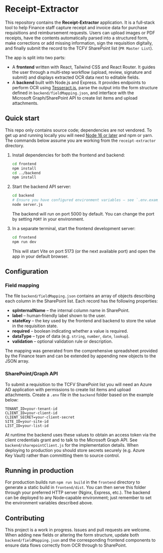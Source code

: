 # Receipt‑Extractor

This repository contains the **Receipt‑Extractor** application.  It is a full‑stack tool to help Finance staff capture receipt and invoice data for purchase requisitions and reimbursement requests.  Users can upload images or PDF receipts, have the contents automatically parsed into a structured form, make corrections or add missing information, sign the requisition digitally, and finally submit the record to the TCFV SharePoint list (`PR Master List`).

The app is split into two parts:

* A **frontend** written with React, Tailwind CSS and React Router.  It guides the user through a multi‑step workflow (upload, review, signature and submit) and displays extracted OCR data next to editable fields.
* A **backend** built with Node.js and Express.  It provides endpoints to perform OCR using [Tesseract.js](https://github.com/naptha/tesseract.js), parse the output into the form structure defined in `backend/fieldMapping.json`, and interface with the Microsoft Graph/SharePoint API to create list items and upload attachments.

## Quick start

This repo only contains source code; dependencies are not vendored.  To get up and running locally you will need [Node 16 or later](https://nodejs.org/) and npm or yarn.  The commands below assume you are working from the `receipt‑extractor` directory.

1. Install dependencies for both the frontend and backend:

   ```bash
   cd frontend
   npm install
   cd ../backend
   npm install
   ```

2. Start the backend API server:

   ```bash
   cd backend
   # Ensure you have configured environment variables – see `.env.example`
   node server.js
   ```

   The backend will run on port 5000 by default.  You can change the port by setting `PORT` in your environment.

3. In a separate terminal, start the frontend development server:

   ```bash
   cd frontend
   npm run dev
   ```

   This will start Vite on port 5173 (or the next available port) and open the app in your default browser.

## Configuration

### Field mapping

The file `backend/fieldMapping.json` contains an array of objects describing each column in the SharePoint list.  Each record has the following properties:

* **spInternalName** – the internal column name in SharePoint.
* **label** – human‑friendly label shown to the user.
* **stateKey** – the key used by the frontend and backend to store the value in the requisition state.
* **required** – boolean indicating whether a value is required.
* **dataType** – type of data (e.g. `string`, `number`, `date`, `lookup`).
* **validation** – optional validation rule or description.

The mapping was generated from the comprehensive spreadsheet provided by the Finance team and can be extended by appending new objects to the JSON array.

### SharePoint/Graph API

To submit a requisition to the TCFV SharePoint list you will need an Azure AD application with permissions to create list items and upload attachments.  Create a `.env` file in the `backend` folder based on the example below:

```
TENANT_ID=your‑tenant‑id
CLIENT_ID=your‑client‑id
CLIENT_SECRET=your‑client‑secret
SITE_ID=your‑site‑id
LIST_ID=your‑list‑id
```

At runtime the backend uses these values to obtain an access token via the client credentials grant and to talk to the Microsoft Graph API.  See `backend/sharepointClient.js` for the implementation details.  When deploying to production you should store secrets securely (e.g. Azure Key Vault) rather than committing them to source control.

## Running in production

For production builds run `npm run build` in the `frontend` directory to generate a static build in `frontend/dist`.  You can then serve this folder through your preferred HTTP server (Nginx, Express, etc.).  The backend can be deployed to any Node‑capable environment; just remember to set the environment variables described above.

## Contributing

This project is a work in progress.  Issues and pull requests are welcome.  When adding new fields or altering the form structure, update both `backend/fieldMapping.json` and the corresponding frontend components to ensure data flows correctly from OCR through to SharePoint.
